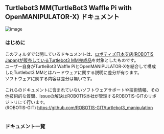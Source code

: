 ## Turtlebot3 MM(TurtleBot3 Waffle Pi with OpenMANIPULATOR-X)  ドキュメント

![image](https://user-images.githubusercontent.com/5852451/146735004-88e3ced1-a477-4ee4-9349-9a2d312850f0.png)

### はじめに
このフォルダで公開しているドキュメントは、[ロボティズ日本支店(ROBOTIS Japan)が販売しているTurtlebot3 MM完成品](https://e-shop.robotis.co.jp/product.php?id=318)を対象としたものです。<br>
ユーザー自身がTurtleBot3 Waffle PiとOpenMANIPULATOR-Xを結合して構成したTurtlebot3 MMとはハードウェアに関する説明に差分が有ります。<br>
ソフトウェアに関する内容は差分は無いです。<br>
<br>
これらのドキュメントに含まれていないソフトウェアサポートや技術情報、その他技術的な質問、Issueの解決はROBOTIS本社が管理するROBOTIS-GITのリポジトリにて行います。<br>
(ROBOTIS-GIT) https://github.com/ROBOTIS-GIT/turtlebot3_manipulation<br>
<br>

### ドキュメント一覧
  





